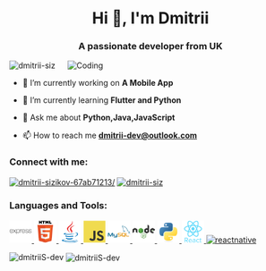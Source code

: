 <h1 align="center">Hi 👋, I'm Dmitrii</h1>
<h3 align="center">A passionate developer from UK</h3>
<img align="right" alt="Coding" width="400" src="https://cdn.dribbble.com/users/286354/screenshots/1207913/process-animated-develop-600x800.gif">



<p align="left"> <img src="https://komarev.com/ghpvc/?username=dmitriiuser&label=Profile%20views&color=0e75b6&style=flat" alt="dmitrii-siz" /> </p>

- 🔭 I’m currently working on **A Mobile App**

- 🌱 I’m currently learning **Flutter and Python**

- 💬 Ask me about **Python,Java,JavaScript**

- 📫 How to reach me **dmitrii-dev@outlook.com**

<h3 align="left">Connect with me:</h3>
<p align="left">
<a href="https://linkedin.com/in/dmitrii-sizikov/" target="blank"><img align="center" src="https://raw.githubusercontent.com/rahuldkjain/github-profile-readme-generator/master/src/images/icons/Social/linked-in-alt.svg" alt="dmitrii-sizikov-67ab71213/" height="30" width="40" /></a>
<a href="https://www.leetcode.com/dmitrii-siz" target="blank"><img align="center" src="https://raw.githubusercontent.com/rahuldkjain/github-profile-readme-generator/master/src/images/icons/Social/leet-code.svg" alt="dmitrii-siz" height="30" width="40" /></a>
</p>

<h3 align="left">Languages and Tools:</h3>
<p align="left"> <a href="https://expressjs.com" target="_blank" rel="noreferrer"> <img src="https://raw.githubusercontent.com/devicons/devicon/master/icons/express/express-original-wordmark.svg" alt="express" width="40" height="40"/> </a> <a href="https://www.w3.org/html/" target="_blank" rel="noreferrer"> <img src="https://raw.githubusercontent.com/devicons/devicon/master/icons/html5/html5-original-wordmark.svg" alt="html5" width="40" height="40"/> </a> <a href="https://www.java.com" target="_blank" rel="noreferrer"> <img src="https://raw.githubusercontent.com/devicons/devicon/master/icons/java/java-original.svg" alt="java" width="40" height="40"/> </a> <a href="https://developer.mozilla.org/en-US/docs/Web/JavaScript" target="_blank" rel="noreferrer"> <img src="https://raw.githubusercontent.com/devicons/devicon/master/icons/javascript/javascript-original.svg" alt="javascript" width="40" height="40"/> </a> <a href="https://www.mysql.com/" target="_blank" rel="noreferrer"> <img src="https://raw.githubusercontent.com/devicons/devicon/master/icons/mysql/mysql-original-wordmark.svg" alt="mysql" width="40" height="40"/> </a> <a href="https://nodejs.org" target="_blank" rel="noreferrer"> <img src="https://raw.githubusercontent.com/devicons/devicon/master/icons/nodejs/nodejs-original-wordmark.svg" alt="nodejs" width="40" height="40"/> </a> <a href="https://www.python.org" target="_blank" rel="noreferrer"> <img src="https://raw.githubusercontent.com/devicons/devicon/master/icons/python/python-original.svg" alt="python" width="40" height="40"/> </a> <a href="https://reactjs.org/" target="_blank" rel="noreferrer"> <img src="https://raw.githubusercontent.com/devicons/devicon/master/icons/react/react-original-wordmark.svg" alt="react" width="40" height="40"/> </a> <a href="https://reactnative.dev/" target="_blank" rel="noreferrer"> <img src="https://reactnative.dev/img/header_logo.svg" alt="reactnative" width="40" height="40"/> </a> </p>

<p><img align="left" src="https://github-readme-stats.vercel.app/api/top-langs?username=dmitrii-siz&show_icons=true&locale=en&layout=compact" alt="dmitriiS-dev" /></p>

<p>&nbsp;<img align="center" src="https://github-readme-stats.vercel.app/api?username=dmitrii-siz&show_icons=true&locale=en" alt="dmitriiS-dev" /></p>
